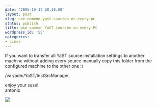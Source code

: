 ```yaml
---
date: '2005-10-17 20:10:00'
layout: post
slug: use-common-yast-sources-on-every-pc
status: publish
title: use common YaST sources on every PC
wordpress_id: '55'
categories:
- Linux
---
```


If you want to transfer all YaST source installation settings to another machine without adding every source manually copy this folder from the configured machine to the other one :)  
  
/var/adm/YaST/InstSrcManager  
  
enjoy your suse!  
antonio

[![](http://www.feedburner.com/fb/images/pub/flchklt.gif)](http://feeds.feedburner.com/zekussuse)
